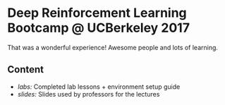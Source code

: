 # Deep Reinforcement Learning Bootcamp @ UCBerkeley 2017

That was a wonderful experience! Awesome people and lots of learning.

## Content

* *labs:* Completed lab lessons + environment setup guide
* *slides:* Slides used by professors for the lectures
